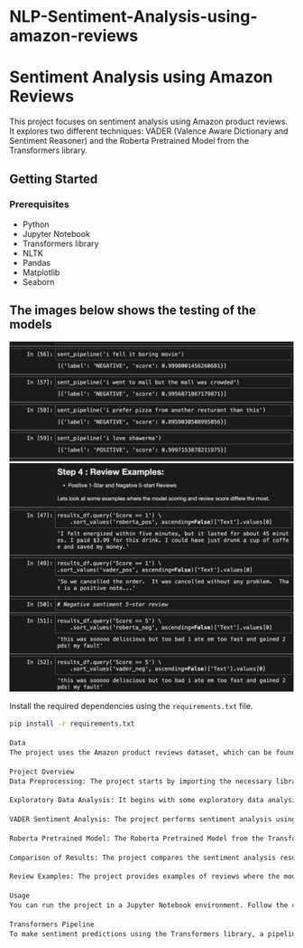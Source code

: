 # NLP-Sentiment-Analysis-using-amazon-reviews
# Sentiment Analysis using Amazon Reviews

This project focuses on sentiment analysis using Amazon product reviews. It explores two different techniques: VADER (Valence Aware Dictionary and Sentiment Reasoner) and the Roberta Pretrained Model from the Transformers library.

## Getting Started

### Prerequisites

- Python
- Jupyter Notebook
- Transformers library
- NLTK
- Pandas
- Matplotlib
- Seaborn


## The images below shows the testing of the models

![Testing Another Model](./Testing%20another%20model.png)
![Testing the Model](./Testing%20the%20model.png)


Install the required dependencies using the `requirements.txt` file.

```bash
pip install -r requirements.txt

Data
The project uses the Amazon product reviews dataset, which can be found at Amazon Customer Reviews (a.k.a. Product Reviews) on AWS.

Project Overview
Data Preprocessing: The project starts by importing the necessary libraries and reading in the Amazon product reviews data using Pandas.

Exploratory Data Analysis: It begins with some exploratory data analysis, including visualizations of the review scores and their distribution.

VADER Sentiment Analysis: The project performs sentiment analysis using the VADER library, which provides negative, neutral, positive, and compound scores for each review.

Roberta Pretrained Model: The Roberta Pretrained Model from the Transformers library is used for sentiment analysis. This model provides sentiment scores for negative, neutral, and positive sentiments.

Comparison of Results: The project compares the sentiment analysis results between VADER and the Roberta model and visualizes the differences.

Review Examples: The project provides examples of reviews where the model scores and review scores differ significantly.

Usage
You can run the project in a Jupyter Notebook environment. Follow the code in the notebook to understand the sentiment analysis process using both VADER and the Roberta Pretrained Model.

Transformers Pipeline
To make sentiment predictions using the Transformers library, a pipeline is set up for quick and easy sentiment analysis without manually configuring models. Example predictions using this pipeline are provided in the notebook.




